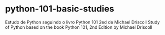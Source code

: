 # python-101-basic-studies
Estudo de Python seguindo o livro Python 101 2ed de Michael Driscoll
Study of Python based on the book Python 101, 2nd Edition by Michael Driscoll
